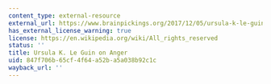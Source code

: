 ```yaml
---
content_type: external-resource
external_url: https://www.brainpickings.org/2017/12/05/ursula-k-le-guin-no-time-to-spare-anger/?utm_source=Brain+Pickings&utm_campaign=1178c8f6d3-EMAIL_CAMPAIGN_2017_12_08&utm_medium=email&utm_term=0_179ffa2629-1178c8f6d3-238837405&mc_cid=1178c8f6d3&mc_eid=cab7d14bb1
has_external_license_warning: true
license: https://en.wikipedia.org/wiki/All_rights_reserved
status: ''
title: Ursula K. Le Guin on Anger
uid: 847f706b-65cf-4f64-a52b-a5a038b92c1c
wayback_url: ''
---
```

